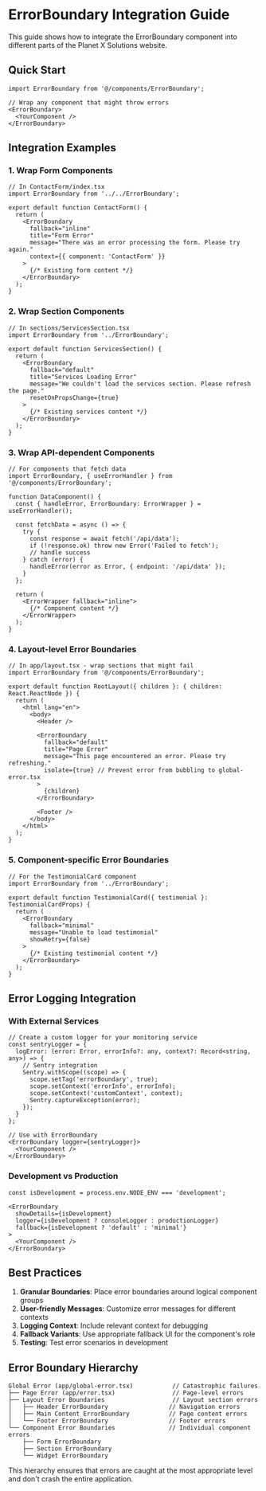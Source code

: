 # ErrorBoundary Integration Guide

This guide shows how to integrate the ErrorBoundary component into different parts of the Planet X Solutions website.

## Quick Start

```tsx
import ErrorBoundary from '@/components/ErrorBoundary';

// Wrap any component that might throw errors
<ErrorBoundary>
  <YourComponent />
</ErrorBoundary>
```

## Integration Examples

### 1. Wrap Form Components

```tsx
// In ContactForm/index.tsx
import ErrorBoundary from '../../ErrorBoundary';

export default function ContactForm() {
  return (
    <ErrorBoundary
      fallback="inline"
      title="Form Error"
      message="There was an error processing the form. Please try again."
      context={{ component: 'ContactForm' }}
    >
      {/* Existing form content */}
    </ErrorBoundary>
  );
}
```

### 2. Wrap Section Components

```tsx
// In sections/ServicesSection.tsx
import ErrorBoundary from '../ErrorBoundary';

export default function ServicesSection() {
  return (
    <ErrorBoundary
      fallback="default"
      title="Services Loading Error"
      message="We couldn't load the services section. Please refresh the page."
      resetOnPropsChange={true}
    >
      {/* Existing services content */}
    </ErrorBoundary>
  );
}
```

### 3. Wrap API-dependent Components

```tsx
// For components that fetch data
import ErrorBoundary, { useErrorHandler } from '@/components/ErrorBoundary';

function DataComponent() {
  const { handleError, ErrorBoundary: ErrorWrapper } = useErrorHandler();
  
  const fetchData = async () => {
    try {
      const response = await fetch('/api/data');
      if (!response.ok) throw new Error('Failed to fetch');
      // handle success
    } catch (error) {
      handleError(error as Error, { endpoint: '/api/data' });
    }
  };

  return (
    <ErrorWrapper fallback="inline">
      {/* Component content */}
    </ErrorWrapper>
  );
}
```

### 4. Layout-level Error Boundaries

```tsx
// In app/layout.tsx - wrap sections that might fail
import ErrorBoundary from '@/components/ErrorBoundary';

export default function RootLayout({ children }: { children: React.ReactNode }) {
  return (
    <html lang="en">
      <body>
        <Header />
        
        <ErrorBoundary
          fallback="default"
          title="Page Error"
          message="This page encountered an error. Please try refreshing."
          isolate={true} // Prevent error from bubbling to global-error.tsx
        >
          {children}
        </ErrorBoundary>
        
        <Footer />
      </body>
    </html>
  );
}
```

### 5. Component-specific Error Boundaries

```tsx
// For the TestimonialCard component
import ErrorBoundary from '../ErrorBoundary';

export default function TestimonialCard({ testimonial }: TestimonialCardProps) {
  return (
    <ErrorBoundary
      fallback="minimal"
      message="Unable to load testimonial"
      showRetry={false}
    >
      {/* Existing testimonial content */}
    </ErrorBoundary>
  );
}
```

## Error Logging Integration

### With External Services

```tsx
// Create a custom logger for your monitoring service
const sentryLogger = {
  logError: (error: Error, errorInfo?: any, context?: Record<string, any>) => {
    // Sentry integration
    Sentry.withScope((scope) => {
      scope.setTag('errorBoundary', true);
      scope.setContext('errorInfo', errorInfo);
      scope.setContext('customContext', context);
      Sentry.captureException(error);
    });
  }
};

// Use with ErrorBoundary
<ErrorBoundary logger={sentryLogger}>
  <YourComponent />
</ErrorBoundary>
```

### Development vs Production

```tsx
const isDevelopment = process.env.NODE_ENV === 'development';

<ErrorBoundary
  showDetails={isDevelopment}
  logger={isDevelopment ? consoleLogger : productionLogger}
  fallback={isDevelopment ? 'default' : 'minimal'}
>
  <YourComponent />
</ErrorBoundary>
```

## Best Practices

1. **Granular Boundaries**: Place error boundaries around logical component groups
2. **User-friendly Messages**: Customize error messages for different contexts
3. **Logging Context**: Include relevant context for debugging
4. **Fallback Variants**: Use appropriate fallback UI for the component's role
5. **Testing**: Test error scenarios in development

## Error Boundary Hierarchy

```
Global Error (app/global-error.tsx)           // Catastrophic failures
├── Page Error (app/error.tsx)                // Page-level errors
├── Layout Error Boundaries                   // Layout section errors
│   ├── Header ErrorBoundary                 // Navigation errors
│   ├── Main Content ErrorBoundary           // Page content errors
│   └── Footer ErrorBoundary                 // Footer errors
└── Component Error Boundaries               // Individual component errors
    ├── Form ErrorBoundary
    ├── Section ErrorBoundary
    └── Widget ErrorBoundary
```

This hierarchy ensures that errors are caught at the most appropriate level and don't crash the entire application.